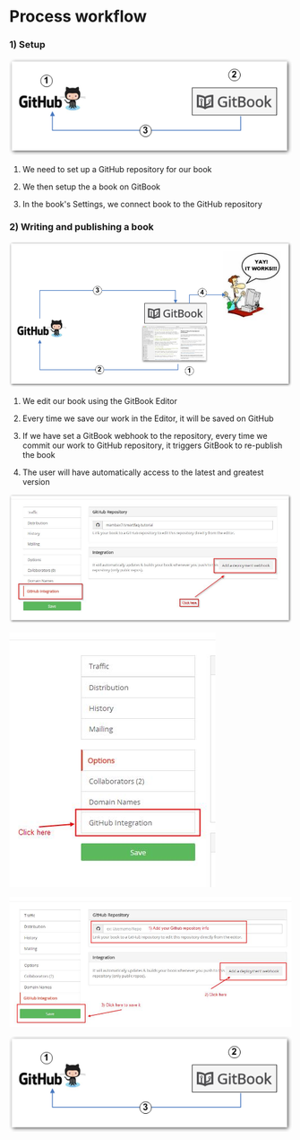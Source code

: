 # Process workflow

### 1) Setup


![image001.png](../assets/gitbook4.png)


1) We need to set up a GitHub repository for our book 

2) We then setup the a book on GitBook

3) In the book's Settings, we connect book to the GitHub repository

### 2) Writing and publishing a book


![image001.png](../assets/gitbook5.png)


1) We edit our book using the GitBook Editor 

2) Every time we save our work in the Editor, it will be saved on GitHub

3) If we have set a GitBook webhook to the repository, every time we commit our work to GitHub repository, it triggers GitBook to re-publish the book

4) The user will have automatically access to the latest and greatest version


![image001.png](../assets/gitbook1.jpg)

![image001.png](../assets/gitbook2.jpg)

![image001.png](../assets/gitbook3.jpg)

![image001.png](../assets/gitbook4.png)






